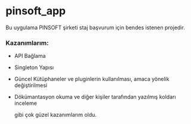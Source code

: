 # pinsoft_app

Bu uygulama PINSOFT şirketi staj başvurum için bendes istenen projedir.

### __Kazanımlarım:__
- API Bağlama
- Singleton Yapısı
- Güncel Kütüphaneler ve pluginlerin kullanılması, amaca yönelik değiştirilmesi
- Dökümantasyon okuma ve diğer kişiler tarafından yazılmış koldarı inceleme

  gibi çok güzel kazanımlarım oldu.

